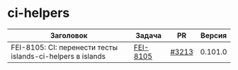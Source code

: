 # ci-helpers


| Заголовок | Задача | PR | Версия |
|--|--|--|--|
| FEI-8105: CI: перенести тесты islands-ci-helpers в islands | [FEI-8105](https://st.yandex-team.ru/FEI-8105) | [#3213](https://github.yandex-team.ru/lego/islands/pull/3213) | 0.101.0 |
